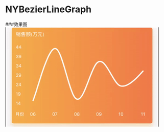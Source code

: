 # NYBezierLineGraph
###效果图
![NYBezierLineGraph](https://github.com/lfny2580832/NYBezierLineGraph/blob/master/screenShots/NYBezierLineGraph.gif)


